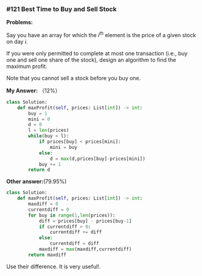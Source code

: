 ### #121 Best Time to Buy and Sell Stock

**Problems:**

Say you have an array for which the $i^{th}$ element is the price of a given stock on day $i$.

If you were only permitted to complete at most one transaction (i.e., buy one and sell one share of the stock), design an algorithm to find the maximum profit.

Note that you cannot sell a stock before you buy one.



**My Answer:** （12%）

```python
class Solution:
    def maxProfit(self, prices: List[int]) -> int:
        buy = 1
        mini = 0
        d = 0
        l = len(prices)
        while(buy < l):
            if prices[buy] < prices[mini]:
                mini = buy
            else:
                d = max(d,prices[buy]-prices[mini])
            buy += 1
        return d
```



**Other answer:**(79.95%)

```python
class Solution:
    def maxProfit(self, prices: List[int]) -> int:
        maxdiff = 0
        currentdiff = 0
        for buy in range(1,len(prices)):
            diff = prices[buy] - prices[buy-1]
            if currentdiff > 0:
                currentdiff += diff
            else:
                currentdiff = diff
            maxdiff = max(maxdiff,currentdiff)
        return maxdiff
```



Use their difference. It is very useful!.